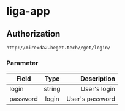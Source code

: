 # liga-app

## Authorization
```
http://mirexda2.beget.tech//get/login/
```
### Parameter

| Field         | Type            | Description   |
| ------------- | :-------------: | -----: |
| login    | string   | User's login  | 
| password      | login        |   User's password   |
